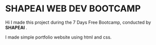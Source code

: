 # SHAPEAI WEB DEV BOOTCAMP



Hi I made this project during the 7 Days Free Bootcamp, conducted by <b> SHAPEAI </b>.

I made simple portfolio website using html and css.
  

